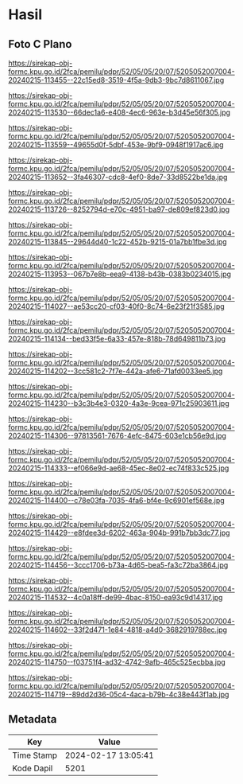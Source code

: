 # Hasil

## Foto C Plano

https://sirekap-obj-formc.kpu.go.id/2fca/pemilu/pdpr/52/05/05/20/07/5205052007004-20240215-113455--22c15ed8-3519-4f5a-9db3-9bc7d8611067.jpg

https://sirekap-obj-formc.kpu.go.id/2fca/pemilu/pdpr/52/05/05/20/07/5205052007004-20240215-113530--66dec1a6-e408-4ec6-963e-b3d45e56f305.jpg

https://sirekap-obj-formc.kpu.go.id/2fca/pemilu/pdpr/52/05/05/20/07/5205052007004-20240215-113559--49655d0f-5dbf-453e-9bf9-0948f1917ac6.jpg

https://sirekap-obj-formc.kpu.go.id/2fca/pemilu/pdpr/52/05/05/20/07/5205052007004-20240215-113652--3fa46307-cdc8-4ef0-8de7-33d8522be1da.jpg

https://sirekap-obj-formc.kpu.go.id/2fca/pemilu/pdpr/52/05/05/20/07/5205052007004-20240215-113726--8252794d-e70c-4951-ba97-de809ef823d0.jpg

https://sirekap-obj-formc.kpu.go.id/2fca/pemilu/pdpr/52/05/05/20/07/5205052007004-20240215-113845--29644d40-1c22-452b-9215-01a7bb1fbe3d.jpg

https://sirekap-obj-formc.kpu.go.id/2fca/pemilu/pdpr/52/05/05/20/07/5205052007004-20240215-113953--067b7e8b-eea9-4138-b43b-0383b0234015.jpg

https://sirekap-obj-formc.kpu.go.id/2fca/pemilu/pdpr/52/05/05/20/07/5205052007004-20240215-114027--ae53cc20-cf03-40f0-8c74-6e23f21f3585.jpg

https://sirekap-obj-formc.kpu.go.id/2fca/pemilu/pdpr/52/05/05/20/07/5205052007004-20240215-114134--bed33f5e-6a33-457e-818b-78d649811b73.jpg

https://sirekap-obj-formc.kpu.go.id/2fca/pemilu/pdpr/52/05/05/20/07/5205052007004-20240215-114202--3cc581c2-7f7e-442a-afe6-71afd0033ee5.jpg

https://sirekap-obj-formc.kpu.go.id/2fca/pemilu/pdpr/52/05/05/20/07/5205052007004-20240215-114230--b3c3b4e3-0320-4a3e-9cea-971c25903611.jpg

https://sirekap-obj-formc.kpu.go.id/2fca/pemilu/pdpr/52/05/05/20/07/5205052007004-20240215-114306--97813561-7676-4efc-8475-603e1cb56e9d.jpg

https://sirekap-obj-formc.kpu.go.id/2fca/pemilu/pdpr/52/05/05/20/07/5205052007004-20240215-114333--ef066e9d-ae68-45ec-8e02-ec74f833c525.jpg

https://sirekap-obj-formc.kpu.go.id/2fca/pemilu/pdpr/52/05/05/20/07/5205052007004-20240215-114400--c78e03fa-7035-4fa6-bf4e-9c6901ef568e.jpg

https://sirekap-obj-formc.kpu.go.id/2fca/pemilu/pdpr/52/05/05/20/07/5205052007004-20240215-114429--e8fdee3d-6202-463a-904b-991b7bb3dc77.jpg

https://sirekap-obj-formc.kpu.go.id/2fca/pemilu/pdpr/52/05/05/20/07/5205052007004-20240215-114456--3ccc1706-b73a-4d65-bea5-fa3c72ba3864.jpg

https://sirekap-obj-formc.kpu.go.id/2fca/pemilu/pdpr/52/05/05/20/07/5205052007004-20240215-114532--4c0a18ff-de99-4bac-8150-ea93c9d14317.jpg

https://sirekap-obj-formc.kpu.go.id/2fca/pemilu/pdpr/52/05/05/20/07/5205052007004-20240215-114602--33f2d471-1e84-4818-a4d0-3682919788ec.jpg

https://sirekap-obj-formc.kpu.go.id/2fca/pemilu/pdpr/52/05/05/20/07/5205052007004-20240215-114750--f03751f4-ad32-4742-9afb-465c525ecbba.jpg

https://sirekap-obj-formc.kpu.go.id/2fca/pemilu/pdpr/52/05/05/20/07/5205052007004-20240215-114719--89dd2d36-05c4-4aca-b79b-4c38e443f1ab.jpg


## Metadata

| Key        | Value               |
| ---------- | ------------------- |
| Time Stamp | 2024-02-17 13:05:41 |
| Kode Dapil | 5201                |



